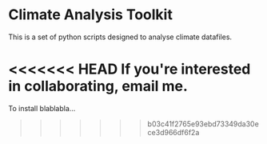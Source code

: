 # Climate Analysis Toolkit

This is a set of python scripts designed to analyse climate datafiles.

<<<<<<< HEAD
If you're interested in collaborating, email me.
=======
To install blablabla...
>>>>>>> b03c41f2765e93ebd73349da30ece3d966df6f2a
